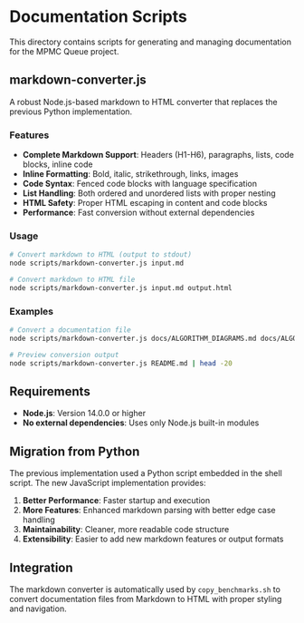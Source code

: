 # Documentation Scripts

This directory contains scripts for generating and managing documentation for the MPMC Queue project.

## markdown-converter.js

A robust Node.js-based markdown to HTML converter that replaces the previous Python implementation.

### Features

- **Complete Markdown Support**: Headers (H1-H6), paragraphs, lists, code blocks, inline code
- **Inline Formatting**: Bold, italic, strikethrough, links, images
- **Code Syntax**: Fenced code blocks with language specification
- **List Handling**: Both ordered and unordered lists with proper nesting
- **HTML Safety**: Proper HTML escaping in content and code blocks
- **Performance**: Fast conversion without external dependencies

### Usage

```bash
# Convert markdown to HTML (output to stdout)
node scripts/markdown-converter.js input.md

# Convert markdown to HTML file
node scripts/markdown-converter.js input.md output.html
```

### Examples

```bash
# Convert a documentation file
node scripts/markdown-converter.js docs/ALGORITHM_DIAGRAMS.md docs/ALGORITHM_DIAGRAMS.html

# Preview conversion output
node scripts/markdown-converter.js README.md | head -20
```

## Requirements

- **Node.js**: Version 14.0.0 or higher
- **No external dependencies**: Uses only Node.js built-in modules

## Migration from Python

The previous implementation used a Python script embedded in the shell script. The new JavaScript implementation provides:

1. **Better Performance**: Faster startup and execution
2. **More Features**: Enhanced markdown parsing with better edge case handling
3. **Maintainability**: Cleaner, more readable code structure
4. **Extensibility**: Easier to add new markdown features or output formats

## Integration

The markdown converter is automatically used by `copy_benchmarks.sh` to convert documentation files from Markdown to HTML with proper styling and navigation.
